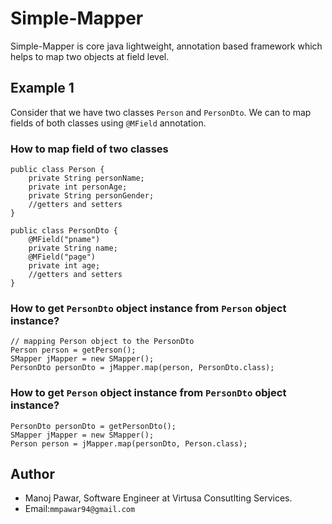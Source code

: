 # Simple-Mapper
Simple-Mapper is core java lightweight, annotation based framework which helps to map two objects at field level.

## Example 1
Consider that we have two classes `Person` and `PersonDto`. We can to map fields of both classes using `@MField` annotation.
### How to map field of two classes

```
public class Person {
    private String personName;
    private int personAge;
    private String personGender;
    //getters and setters
}
```

```
public class PersonDto {
    @MField("pname")
    private String name;
    @MField("page")
    private int age;
    //getters and setters
}
```

### How to get `PersonDto` object instance from `Person` object instance?
```
// mapping Person object to the PersonDto
Person person = getPerson();
SMapper jMapper = new SMapper();
PersonDto personDto = jMapper.map(person, PersonDto.class);
```

### How to get `Person` object instance from `PersonDto` object instance?
```
PersonDto personDto = getPersonDto();
SMapper jMapper = new SMapper();
Person person = jMapper.map(personDto, Person.class);
```

## Author
* Manoj Pawar, Software Engineer at Virtusa Consutlting Services.
* Email:`mmpawar94@gmail.com`
